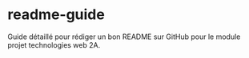 # readme-guide


Guide détaillé pour rédiger un bon README sur GitHub pour le module projet technologies web 2A.